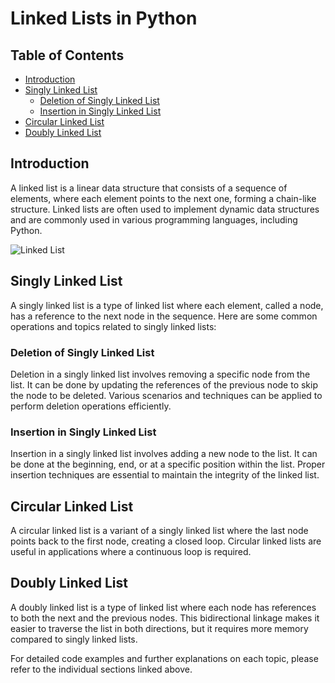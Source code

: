 # Linked Lists in Python

## Table of Contents
- [Introduction](#introduction)
- [Singly Linked List](#singly-linked-list)
  - [Deletion of Singly Linked List](#deletion-of-singly-linked-list)
  - [Insertion in Singly Linked List](#insertion-in-singly-linked-list)
- [Circular Linked List](#circular-linked-list)
- [Doubly Linked List](#doubly-linked-list)

## Introduction
A linked list is a linear data structure that consists of a sequence of elements, where each element points to the next one, forming a chain-like structure. Linked lists are often used to implement dynamic data structures and are commonly used in various programming languages, including Python.

![Linked List](https://media.geeksforgeeks.org/wp-content/uploads/20220816144425/LLdrawio.png)

## Singly Linked List
A singly linked list is a type of linked list where each element, called a node, has a reference to the next node in the sequence. Here are some common operations and topics related to singly linked lists:

### Deletion of Singly Linked List
Deletion in a singly linked list involves removing a specific node from the list. It can be done by updating the references of the previous node to skip the node to be deleted. Various scenarios and techniques can be applied to perform deletion operations efficiently.

### Insertion in Singly Linked List
Insertion in a singly linked list involves adding a new node to the list. It can be done at the beginning, end, or at a specific position within the list. Proper insertion techniques are essential to maintain the integrity of the linked list.

## Circular Linked List
A circular linked list is a variant of a singly linked list where the last node points back to the first node, creating a closed loop. Circular linked lists are useful in applications where a continuous loop is required.

## Doubly Linked List
A doubly linked list is a type of linked list where each node has references to both the next and the previous nodes. This bidirectional linkage makes it easier to traverse the list in both directions, but it requires more memory compared to singly linked lists.

For detailed code examples and further explanations on each topic, please refer to the individual sections linked above.
